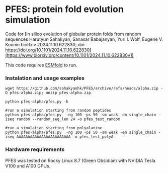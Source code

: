 # PFES: protein fold evolution simulation



Code for [In silico evolution of globular protein folds from random sequences
Harutyun Sahakyan, Sanasar Babajanyan, Yuri I. Wolf, Eugene V. Koonin
bioRxiv 2024.11.10.622830; doi: https://doi.org/10.1101/2024.11.10.622830](https://www.biorxiv.org/content/10.1101/2024.11.10.622830v1)


This code requires [ESMfold](https://github.com/facebookresearch/esm) to run. 

### Instalation and usage examples 
```
wget https://github.com/sahakyanhk/PFES/archive/refs/heads/alpha.zip -O pfes-alpha.zip; unzip pfes-alpha.zip

python pfes-alpha/pfes.py -h

#run a simulation starting from random peptides
python pfes-alpha/pfes.py  -ng 100 -ps 50 -sm weak -em single_chain -iseq random --random_seq_len 24 -o pfes_test_random

#run a simulation starting from polyalanine
python pfes-alpha/pfes.py  -ng 100 -ps 50 -sm weak -em single_chain -iseq AAAAAAAAAAAAAAAAAAAAAAAA -o pfes_test_polyA

```

### Hardware requirements 
PFES was tested on Rocky Linux 8.7 (Green Obsidian) with NVIDIA Tesla V100 and A100 GPUs. 

